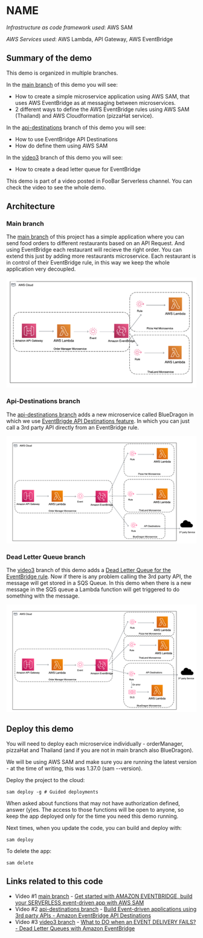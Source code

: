 # NAME

_Infrastructure as code framework used_: AWS SAM

_AWS Services used_: AWS Lambda, API Gateway, AWS EventBridge

## Summary of the demo

This demo is organized in multiple branches.

In the [main branch](https://github.com/mavi888/sam-eventbridge) of this demo you will see:

- How to create a simple microservice application using AWS SAM, that uses AWS EventBridge as at messaging between microservices.
- 2 different ways to define the AWS EventBridge rules using AWS SAM (Thailand) and AWS Cloudformation (pizzaHat service).

In the [api-destinations](https://github.com/mavi888/sam-eventbridge/tree/api-destinations) branch of this demo you will see:

- How to use EventBridge API Destinations
- How do define them using AWS SAM

In the [video3](https://github.com/mavi888/sam-eventbridge/tree/video3) branch of this demo you will see:

- How to create a dead letter queue for EventBridge

This demo is part of a video posted in FooBar Serverless channel. You can check the video to see the whole demo.

## Architecture

### Main branch

The [main branch](https://github.com/mavi888/sam-eventbridge) of this project has a simple application where you can send food orders to different restaurants based on an API Request. And using EventBridge each restaurant will recieve the right order. You can extend this just by adding more restaurants microservice. Each restaurant is in control of their EventBridge rule, in this way we keep the whole application very decoupled.

![Basic Arquitecture](./diagrams/basic-arquitecture.png)

### Api-Destinations branch

The [api-destinations branch](https://github.com/mavi888/sam-eventbridge/tree/api-destinations) adds a new microservice called BlueDragon in which we use [EventBrigde API Destinations feature](https://docs.aws.amazon.com/eventbridge/latest/userguide/eb-api-destinations.html). In which you can just call a 3rd party API directly from an EventBridge rule.

![Arquitecture](./diagrams/api-destinations-arq.png)

### Dead Letter Queue branch

The [video3](https://github.com/mavi888/sam-eventbridge/tree/video3) branch of this demo adds a [Dead Letter Queue for the EventBridge rule](https://docs.aws.amazon.com/eventbridge/latest/userguide/eb-rule-dlq.html). Now if there is any problem calling the 3rd party API, the message will get stored in a SQS Queue. In this demo when there is a new message in the SQS queue a Lambda function will get triggered to do something with the message.

![Arquitecture](./diagrams/dlq-arquitecture.png)

## Deploy this demo

You will need to deploy each microservice individually - orderManager, pizzaHat and Thailand (and if you are not in main branch also BlueDragon).

We will be using AWS SAM and make sure you are running the latest version - at the time of writing, this was 1.37.0 (sam --version).

Deploy the project to the cloud:

```
sam deploy -g # Guided deployments
```

When asked about functions that may not have authorization defined, answer (y)es. The access to those functions will be open to anyone, so keep the app deployed only for the time you need this demo running.

Next times, when you update the code, you can build and deploy with:

```
sam deploy
```

To delete the app:

```
sam delete
```

## Links related to this code

- Video #1 [main branch](https://github.com/mavi888/sam-eventbridge) - [Get started with AMAZON EVENTBRIDGE, build your SERVERLESS event-driven app with AWS SAM](https://youtu.be/c493KFaWteg)
- Video #2 [api-destinations branch](https://github.com/mavi888/sam-eventbridge/tree/api-destinations) - [Build Event-driven applications using 3rd party APIs - Amazon EventBridge API Destinations](https://youtu.be/tyNoiravCNw)
- Video #3 [video3 branch](https://github.com/mavi888/sam-eventbridge/tree/video3) - [What to DO when an EVENT DELIVERY FAILS? - Dead Letter Queues with Amazon EventBridge](https://youtu.be/heJbgToU04c)
